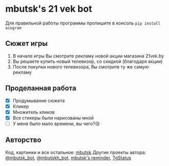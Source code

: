 # mbutsk's 21 vek bot

Для правильной работы программы пропишите в консоль ```pip install aiogram```

## Сюжет игры
1. В начале игры Вы смотрите рекламу новой акции магазина 21vek.by
2. Вы решаете купить новый телевизор, со скидкой (благодаря акции)
3. После покупки нового телевизора, Вы смотрите ту же самую рекламу

## Проделанная работа
- [x] Продумывание сюжета
- [x] Кликер
- [x] Множитель кликов
- [x] Все стикеры были нарисованы мной
- [ ] У меня было мало времени, вы чего?😢

## Авторство
Код, картинки и все остальное: [mbutsk](https://github.com/mbutskpy)
Другие проекты автора: [@mbutsk_bot](https://t.me/mbutsk_bot), [@mbutskh_bot](https://t.me/mbutskh_bot), [mbutsk's reminder](https://github.com/mbutskpy/mbutsks-reminder), [TgStatus](https://github.com/mbutskpy/TgStatus)